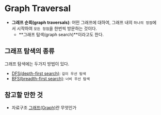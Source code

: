 # Graph Traversal

- **그래프 순회(graph traversals)**: 어떤 그래프에 대하여, 그래프 내의 `하나의 정점`에서 시작하여 `모든 정점`을 한번씩 방문하는 것이다.
  - **그래프 탐색(graph search)**이라고도 한다.



## 그래프 탐색의 종류

그래프 탐색에는 두가지 방법이 있다.

- [DFS(depth-first search)](https://github.com/leegwae/algorithms/blob/main/dfs.md): `깊이 우선 탐색`
- [BFS(breadth-first search)](https://github.com/leegwae/algorithms/blob/main/bfs.md): `너비 우선 탐색`



## 참고할 만한 것

- 자료구조 [그래프(Graph)](https://github.com/leegwae/data-structures/blob/main/graph.md)란 무엇인가

